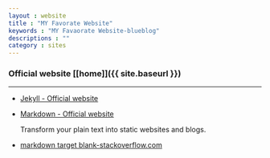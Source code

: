 ```yaml
---
layout : website
title : "MY Favorate Website"
keywords : "MY Favaorate Website-blueblog"
descriptions : ""
category : sites
---
```


### Official website [\[home\]]({{ site.baseurl }})

---

-	[Jekyll - Official website][t1]
-	[Markdown - Official website][t2]
 
	Transform your plain text into static websites and blogs.
	
-	<a href="http://stackoverflow.com/questions/4425198/markdown-target-blank" target="_blank">markdown target blank-stackoverflow.com</a>


[t1]: http://jekyllrb.com/ "Jekyll"
[t2]: http://daringfireball.net/projects/markdown/ "Markdown"